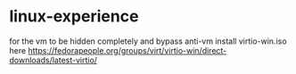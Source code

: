 # linux-experience
for the vm to be hidden completely and bypass anti-vm
install virtio-win.iso here https://fedorapeople.org/groups/virt/virtio-win/direct-downloads/latest-virtio/
